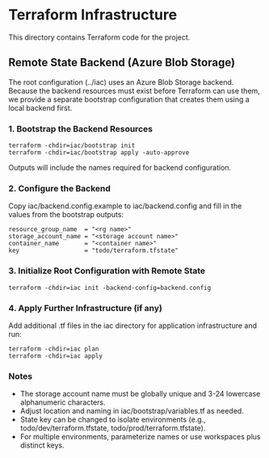 # Terraform Infrastructure

This directory contains Terraform code for the project.

## Remote State Backend (Azure Blob Storage)

The root configuration (../iac) uses an Azure Blob Storage backend. Because the backend resources must exist before Terraform can use them, we provide a separate bootstrap configuration that creates them using a local backend first.

### 1. Bootstrap the Backend Resources

```
terraform -chdir=iac/bootstrap init
terraform -chdir=iac/bootstrap apply -auto-approve
```

Outputs will include the names required for backend configuration.

### 2. Configure the Backend

Copy iac/backend.config.example to iac/backend.config and fill in the values from the bootstrap outputs:

```
resource_group_name  = "<rg name>"
storage_account_name = "<storage account name>"
container_name       = "<container name>"
key                  = "todo/terraform.tfstate"
```

### 3. Initialize Root Configuration with Remote State

```
terraform -chdir=iac init -backend-config=backend.config
```

### 4. Apply Further Infrastructure (if any)

Add additional .tf files in the iac directory for application infrastructure and run:

```
terraform -chdir=iac plan
terraform -chdir=iac apply
```

### Notes

- The storage account name must be globally unique and 3-24 lowercase alphanumeric characters.
- Adjust location and naming in iac/bootstrap/variables.tf as needed.
- State key can be changed to isolate environments (e.g., todo/dev/terraform.tfstate, todo/prod/terraform.tfstate).
- For multiple environments, parameterize names or use workspaces plus distinct keys.
